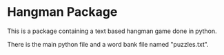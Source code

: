 # Hangman Package

This is a package containing a text based hangman game done in python.

There is the main python file and a word bank file named "puzzles.txt".
